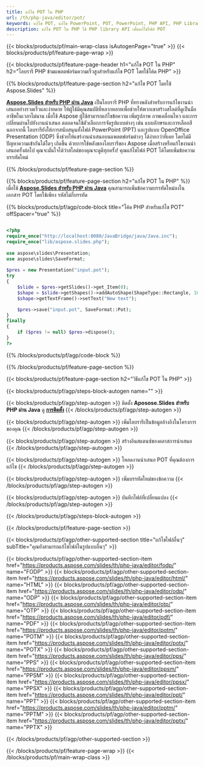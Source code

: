 ```yaml
---
title: แก้ไข POT ใน PHP
url: /th/php-java/editor/pot/
keywords: แก้ไข POT, แก้ไข PowerPoint, POT, PowerPoint, PHP API, PHP Library
description: แก้ไข POT ใน PHP ใช้ PHP library API เพื่อแก้ไขไฟล์ POT
---
```


{{< blocks/products/pf/main-wrap-class isAutogenPage="true" >}}
{{< blocks/products/pf/feature-page-wrap >}}

{{< blocks/products/pf/feature-page-header h1="แก้ไข POT ใน PHP" h2="ไลบรารี PHP ข้ามแพลตฟอร์มความเร็วสูงสำหรับแก้ไข POT โดยใช้โค้ด PHP" >}}

{{% blocks/products/pf/feature-page-section h2="แก้ไข POT โดยใช้ Aspose.Slides" %}}

[**Aspose.Slides สำหรับ PHP ผ่าน Java**](https://products.aspose.com/slides/th/php-java/) เป็นไลบรารี PHP ที่ทรงพลังสำหรับการแก้ไขงานนำเสนออย่างรวดเร็วและง่ายดาย ให้ผู้ใช้มีคุณสมบัติที่หลากหลายเพื่อช่วยให้พวกเขาสร้างสไลด์ที่ดูเป็นมืออาชีพในเวลาไม่นาน เมื่อใช้ Aspose ผู้ใช้สามารถแก้ไขข้อความ เพิ่มรูปภาพ ภาพเคลื่อนไหว และการเปลี่ยนผ่านไปยังงานนำเสนอ ตลอดจนใช้ตัวเลือกการจัดรูปแบบต่างๆ เช่น แบบอักษรและการเลือกสี นอกจากนี้ ไลบรารียังให้การสนับสนุนทั้งไฟล์ PowerPoint (PPT) และรูปแบบ OpenOffice Presentation (ODP) ซึ่งช่วยให้แชร์งานนำเสนอบนแพลตฟอร์มต่างๆ ได้ง่ายกว่าที่เคย โดยไม่มีปัญหาความเข้ากันได้ใดๆ เกิดขึ้น ด้วยการใช้พลังของไลบรารีของ Aspose เมื่อสร้างหรือแก้ไขงานนำเสนอครั้งต่อไป คุณจะมั่นใจได้ว่าสไลด์ของคุณจะดูดีทุกครั้ง!
คุณแก้ไขไฟล์ POT ได้โดยเพิ่มข้อความบรรทัดใหม่ 

{{% /blocks/products/pf/feature-page-section %}}

{{% blocks/products/pf/feature-page-section  h2="แก้ไข POT ใน PHP" %}}
เมื่อใช้ [**Aspose.Slides สำหรับ PHP ผ่าน Java**](https://products.aspose.com/slides/th/php-java/) คุณสามารถเพิ่มข้อความบรรทัดใหม่ลงในเอกสาร POT โดยใช้เพียง รหัสไม่กี่บรรทัด

{{% blocks/products/pf/agp/code-block title="โค้ด PHP สำหรับแก้ไข POT" offSpacer="true" %}}

```php

<?php
require_once("http://localhost:8080/JavaBridge/java/Java.inc");
require_once("lib/aspose.slides.php");
 
use aspose\slides\Presentation;
use aspose\slides\SaveFormat;
 
$pres = new Presentation("input.pot");
try
{
    $slide = $pres->getSlides()->get_Item(0);     
    $shape = $slide->getShapes()->addAutoShape(ShapeType::Rectangle, 10, 10, 100, 50);
    $shape->getTextFrame()->setText("New text");

    $pres->save("input.pot", SaveFormat::Pot);
}
finally
{
    if ($pres != null) $pres->dispose();
}
?>
```
{{% /blocks/products/pf/agp/code-block %}}

{{% /blocks/products/pf/feature-page-section %}}

{{< blocks/products/pf/feature-page-section  h2="วิธีแก้ไข POT ใน PHP" >}}

{{< blocks/products/pf/agp/steps-block-autogen name="" >}}


{{< blocks/products/pf/agp/step-autogen >}}
ติดตั้ง **Aposose.Slides สำหรับ PHP ผ่าน Java** ดู [**การติดตั้ง**](https://docs.aspose.com/slides/php-java/installation/)
{{< /blocks/products/pf/agp/step-autogen >}}

{{< blocks/products/pf/agp/step-autogen >}}
เพิ่มไลบรารีเป็นข้อมูลอ้างอิงในโครงการของคุณ
{{< /blocks/products/pf/agp/step-autogen >}}

{{< blocks/products/pf/agp/step-autogen >}}
สร้างอินสแตนซ์ของคลาสการนำเสนอ
{{< /blocks/products/pf/agp/step-autogen >}}

{{< blocks/products/pf/agp/step-autogen >}}
โหลดงานนำเสนอ POT ที่คุณต้องการแก้ไข
{{< /blocks/products/pf/agp/step-autogen >}}

{{< blocks/products/pf/agp/step-autogen >}}
เพิ่มบรรทัดใหม่ของข้อความ
{{< /blocks/products/pf/agp/step-autogen >}}

{{< blocks/products/pf/agp/step-autogen >}}
บันทึกไฟล์ที่เปลี่ยนแปลง
{{< /blocks/products/pf/agp/step-autogen >}}

{{< /blocks/products/pf/agp/steps-block-autogen >}}


{{< /blocks/products/pf/feature-page-section >}}

{{< blocks/products/pf/agp/other-supported-section title="แก้ไขไฟล์อื่นๆ" subTitle="คุณยังสามารถแก้ไขไฟล์ในรูปแบบอื่นๆ" >}}

{{< blocks/products/pf/agp/other-supported-section-item href="https://products.aspose.com/slides/th/php-java/editor/fodp/" name="FODP" >}}
{{< blocks/products/pf/agp/other-supported-section-item href="https://products.aspose.com/slides/th/php-java/editor/html/" name="HTML" >}}
{{< blocks/products/pf/agp/other-supported-section-item href="https://products.aspose.com/slides/th/php-java/editor/odp/" name="ODP" >}}
{{< blocks/products/pf/agp/other-supported-section-item href="https://products.aspose.com/slides/th/php-java/editor/otp/" name="OTP" >}}
{{< blocks/products/pf/agp/other-supported-section-item href="https://products.aspose.com/slides/th/php-java/editor/pdf/" name="PDF" >}}
{{< blocks/products/pf/agp/other-supported-section-item href="https://products.aspose.com/slides/th/php-java/editor/potm/" name="POTM" >}}
{{< blocks/products/pf/agp/other-supported-section-item href="https://products.aspose.com/slides/th/php-java/editor/potx/" name="POTX" >}}
{{< blocks/products/pf/agp/other-supported-section-item href="https://products.aspose.com/slides/th/php-java/editor/pps/" name="PPS" >}}
{{< blocks/products/pf/agp/other-supported-section-item href="https://products.aspose.com/slides/th/php-java/editor/ppsm/" name="PPSM" >}}
{{< blocks/products/pf/agp/other-supported-section-item href="https://products.aspose.com/slides/th/php-java/editor/ppsx/" name="PPSX" >}}
{{< blocks/products/pf/agp/other-supported-section-item href="https://products.aspose.com/slides/th/php-java/editor/ppt/" name="PPT" >}}
{{< blocks/products/pf/agp/other-supported-section-item href="https://products.aspose.com/slides/th/php-java/editor/pptm/" name="PPTM" >}}
{{< blocks/products/pf/agp/other-supported-section-item href="https://products.aspose.com/slides/th/php-java/editor/pptx/" name="PPTX" >}}


{{< /blocks/products/pf/agp/other-supported-section >}}

{{< /blocks/products/pf/feature-page-wrap >}}
{{< /blocks/products/pf/main-wrap-class >}}